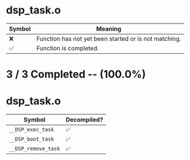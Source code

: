 # dsp_task.o
| Symbol | Meaning 
| ------------- | ------------- 
| :x: | Function has not yet been started or is not matching. 
| :white_check_mark: | Function is completed. 


# 3 / 3 Completed -- (100.0%)
# dsp_task.o
| Symbol | Decompiled? |
| ------------- | ------------- |
| `__DSP_exec_task` | :white_check_mark: |
| `__DSP_boot_task` | :white_check_mark: |
| `__DSP_remove_task` | :white_check_mark: |
